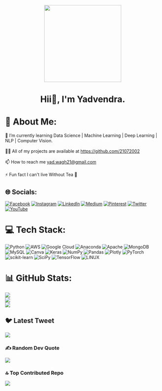 <div align="center">
  <img height="250" src="https://redblink.com/wp-content/uploads/2023/03/AI-content-to-human-written-converter-bypass-ai-detection-tools-chatgpt-gptzero-originality-copyleaks-gpt2-output-detector-content-at-scale-bypass.gif"  />
</div>

<h1 align="center">Hii👋, I'm Yadvendra.</h1>

# 💫 About Me:
🌱 I’m currently learning Data Science | Machine Learning | Deep Learning | NLP | Computer Vision.<br><br>👨‍💻 All of my projects are available at https://github.com/21072002<br><br>📫 How to reach me yad.wagh21@gmail.com<br><br>⚡ Fun fact I can't live Without Tea 🍵


## 🌐 Socials:
[![Facebook](https://img.shields.io/badge/Facebook-%231877F2.svg?logo=Facebook&logoColor=white)](https://facebook.com/yad.wagh.21) [![Instagram](https://img.shields.io/badge/Instagram-%23E4405F.svg?logo=Instagram&logoColor=white)](https://instagram.com/yadvendra.wagh) [![LinkedIn](https://img.shields.io/badge/LinkedIn-%230077B5.svg?logo=linkedin&logoColor=white)](https://linkedin.com/in/https://www.linkedin.com/in/yadvendra-wagh/) [![Medium](https://img.shields.io/badge/Medium-12100E?logo=medium&logoColor=white)](https://medium.com/@@yad.wagh21) [![Pinterest](https://img.shields.io/badge/Pinterest-%23E60023.svg?logo=Pinterest&logoColor=white)](https://pinterest.com/@yadwagh21) [![Twitter](https://img.shields.io/badge/Twitter-%231DA1F2.svg?logo=Twitter&logoColor=white)](https://twitter.com/yadvendrawagh) [![YouTube](https://img.shields.io/badge/YouTube-%23FF0000.svg?logo=YouTube&logoColor=white)](https://youtube.com/@yadvendrawagh) 

# 💻 Tech Stack:
![Python](https://img.shields.io/badge/python-3670A0?style=flat-square&logo=python&logoColor=ffdd54) ![AWS](https://img.shields.io/badge/AWS-%23FF9900.svg?style=flat-square&logo=amazon-aws&logoColor=white) ![Google Cloud](https://img.shields.io/badge/Google%20Cloud-%234285F4.svg?style=flat-square&logo=google-cloud&logoColor=white) ![Anaconda](https://img.shields.io/badge/Anaconda-%2344A833.svg?style=flat-square&logo=anaconda&logoColor=white) ![Apache](https://img.shields.io/badge/apache-%23D42029.svg?style=flat-square&logo=apache&logoColor=white) ![MongoDB](https://img.shields.io/badge/MongoDB-%234ea94b.svg?style=flat-square&logo=mongodb&logoColor=white) ![MySQL](https://img.shields.io/badge/mysql-%2300f.svg?style=flat-square&logo=mysql&logoColor=white) ![Canva](https://img.shields.io/badge/Canva-%2300C4CC.svg?style=flat-square&logo=Canva&logoColor=white) ![Keras](https://img.shields.io/badge/Keras-%23D00000.svg?style=flat-square&logo=Keras&logoColor=white) ![NumPy](https://img.shields.io/badge/numpy-%23013243.svg?style=flat-square&logo=numpy&logoColor=white) ![Pandas](https://img.shields.io/badge/pandas-%23150458.svg?style=flat-square&logo=pandas&logoColor=white) ![Plotly](https://img.shields.io/badge/Plotly-%233F4F75.svg?style=flat-square&logo=plotly&logoColor=white) ![PyTorch](https://img.shields.io/badge/PyTorch-%23EE4C2C.svg?style=flat-square&logo=PyTorch&logoColor=white) ![scikit-learn](https://img.shields.io/badge/scikit--learn-%23F7931E.svg?style=flat-square&logo=scikit-learn&logoColor=white) ![SciPy](https://img.shields.io/badge/SciPy-%230C55A5.svg?style=flat-square&logo=scipy&logoColor=%white) ![TensorFlow](https://img.shields.io/badge/TensorFlow-%23FF6F00.svg?style=flat-square&logo=TensorFlow&logoColor=white) ![LINUX](https://img.shields.io/badge/Linux-FCC624?style=flat-square&logo=linux&logoColor=black)
# 📊 GitHub Stats:
![](https://github-readme-stats.vercel.app/api?username=21072002&theme=algolia&hide_border=true&include_all_commits=false&count_private=false)<br/>
![](https://github-readme-streak-stats.herokuapp.com/?user=21072002&theme=algolia&hide_border=true)<br/>
![](https://github-readme-stats.vercel.app/api/top-langs/?username=21072002&theme=algolia&hide_border=true&include_all_commits=false&count_private=false&layout=compact)

## 🐦 Latest Tweet
[![](https://gtce.itsvg.in/api?username=yadvendrawagh)](https://github.com/VishwaGauravIn/github-twitter-card-embed)

### ✍️ Random Dev Quote
![](https://quotes-github-readme.vercel.app/api?type=vetical&theme=tokyonight)

### 🔝 Top Contributed Repo
![](https://github-contributor-stats.vercel.app/api?username=21072002&limit=5&theme=algolia&combine_all_yearly_contributions=true)

<!-- Proudly created with GPRM ( https://gprm.itsvg.in ) -->
